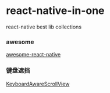 # react-native-in-one
react-native best lib collections

### awesome 

[awesome-react-native](https://github.com/jondot/awesome-react-native)

### 键盘遮挡
[KeyboardAwareScrollView](https://github.com/APSL/react-native-keyboard-aware-scroll-view)
